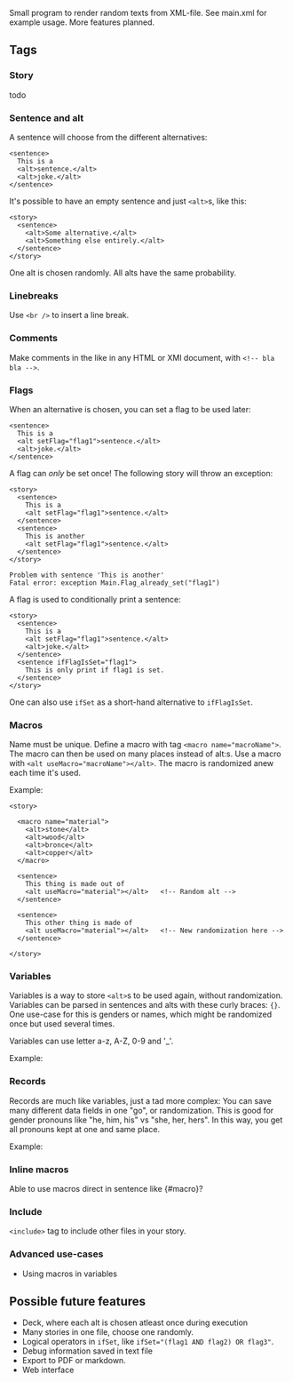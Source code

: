 Small program to render random texts from XML-file. See main.xml for example usage. More features planned.

Tags
----

### Story

todo

### Sentence and alt

A sentence will choose from the different alternatives:

    <sentence>
      This is a
      <alt>sentence.</alt>
      <alt>joke.</alt>
    </sentence>

It's possible to have an empty sentence and just `<alt>`s, like this:

    <story>
      <sentence>
        <alt>Some alternative.</alt>
        <alt>Something else entirely.</alt>
      </sentence>
    </story>

One alt is chosen randomly. All alts have the same probability.

### Linebreaks

Use `<br />` to insert a line break.

### Comments

Make comments in the like in any HTML or XMl document, with `<!-- bla bla -->`.

### Flags

When an alternative is chosen, you can set a flag to be used later:

    <sentence>
      This is a
      <alt setFlag="flag1">sentence.</alt>
      <alt>joke.</alt>
    </sentence>

A flag can _only_ be set once! The following story will throw an exception:

    <story>
      <sentence>
        This is a 
        <alt setFlag="flag1">sentence.</alt>
      </sentence>
      <sentence>
        This is another 
        <alt setFlag="flag1">sentence.</alt>
      </sentence>
    </story>

    Problem with sentence 'This is another'
    Fatal error: exception Main.Flag_already_set("flag1")

A flag is used to conditionally print a sentence:

    <story>
      <sentence>
        This is a 
        <alt setFlag="flag1">sentence.</alt>
        <alt>joke.</alt>
      </sentence>
      <sentence ifFlagIsSet="flag1">
        This is only print if flag1 is set.
      </sentence>
    </story>

One can also use `ifSet` as a short-hand alternative to `ifFlagIsSet`.

### Macros

Name must be unique. Define a macro with tag `<macro name="macroName">`. The macro can then be used on many places instead of alt:s. Use a macro with `<alt useMacro="macroName"></alt>`. The macro is randomized anew each time it's used.

Example:

    <story>

      <macro name="material">
        <alt>stone</alt>
        <alt>wood</alt>
        <alt>bronce</alt>
        <alt>copper</alt>
      </macro>

      <sentence>
        This thing is made out of
        <alt useMacro="material"></alt>   <!-- Random alt -->
      </sentence>

      <sentence>
        This other thing is made of
        <alt useMacro="material"></alt>   <!-- New randomization here -->
      </sentence>

    </story>

### Variables

Variables is a way to store `<alt>`s to be used again, without randomization. Variables can be parsed in sentences and alts with these curly braces: `{}`. One use-case for this is genders or names, which might be randomized once but used several times.

Variables can use letter a-z, A-Z, 0-9 and '\_'.

Example:

### Records

Records are much like variables, just a tad more complex: You can save many different data fields in one "go", or randomization. This is good for gender pronouns like "he, him, his" vs "she, her, hers". In this way, you get all pronouns kept at one and same place.

Example:

### Inline macros

Able to use macros direct in sentence like {#macro}?

### Include

`<include>` tag to include other files in your story.

### Advanced use-cases

* Using macros in variables

Possible future features
------------------------

* Deck, where each alt is chosen atleast once during execution
* Many stories in one file, choose one randomly.
* Logical operators in `ifSet`, like `ifSet="(flag1 AND flag2) OR flag3"`.
* Debug information saved in text file
* Export to PDF or markdown.
* Web interface
